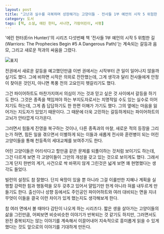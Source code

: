 ```yaml
---
layout: post
title: "고난과 실수를 극복하며 성장해가는 고양이들 - 전사들 1부 예언의 시작 5 위험한 길"
category: 도서
tags: [책, 소설, 에린 헌터, 서나연, 가람어린이, 서평]
---
```


'에린 헌터(Erin Hunter)'의
시리즈 다섯번째 책
'전사들 1부 예언의 시작 5 위험한 길(Warriors: The Prophecies Begin #5 A Dangerous Path)'는
계속되는 갈등과 음모, 그리고 새로운 적과의 싸움을 그렸다.

![표지](https://lh3.googleusercontent.com/fzuv0kduOUGoosQgZqjij70rFb66rMixtOYx_9aYVh2pddtffnC3ssTFJY1D8Tp0meB_-UvAFSerGQ=s480)

전권에서 새로운 갈등을 예고했던만큼
이번 권에서는 시작부터 큰 일이 일어나지 않을까 싶기도 했다.
그에 비하면 시작은 의외로 잔잔했는데,
그게 생각과 달리 전사들에게 안정이 찾아온 것인지,
아니면 폭풍 전의 고요인지 헷갈리기도 했다.

그건 파이어하트도 마찬가지여서
의심이 가는 것과 믿고 싶은 것 사이에서 갈등을 하기도 한다.
그것은 종족을 책임져야 하는 부지도자로서는 치명적일 수도 있는 실수로 이어지기도 하는데,
그게 좀 답답하기도 한 한편 이해가 가기도 했다.
그의 옆에는 마음을 잃어가는 지도자가 있었기 때문이다.
그 때문에 더욱 고민하는 갈등하게되는 파이어하트의 고뇌가 안타깝게 다가온다.

그러면서 힘들게 진영을 복구하는 것이나,
다른 종족과의 마찰,
새로운 적의 등장을 그리는가 하면,
힘든 일을 겪으면서 이별하게 되는 이들과
새롭게 전사와 훈련병이 되는 어린 고양이들을 통해
천둥족의 세대교체를 보여주기도 한다.

어린 고양이들은 어리석다고 할만큼 같은 문제를 되풀이하는 것처럼 보이기도 하는데,
그건 다르게 보면 각 고양이들이 그만의 개성을 갖고 있는 것으로 보이게도 했다.
그래서 그게 단지 한번의 계기, 사건으로 싹 바뀌지 않게 그린것은
넓게 보면 꽤 현명했다는 생각도 들었다.

빌런의 설정도 참 잘했다.
단지 욕망이 있을 뿐 아니라
그걸 이룰만한 지혜나 계획을 실행할 강력한 힘과 행동력을 모두 갖추고 있어서
얄밉기만 한게 아니라 혀를 내두르게 만들기도 한다.
출신이나 성향 등에서도 주인공인 파이어하트와 여러 대비되는 면을 지녀
무엇이 이들을 결국 이런 차이가 있게 했는지도 생각해보게 한다.

참 여러 면에서 볼 때마다 감탄이 나오게 하는 시리즈다.
짧은 생을 살아가는 고양이들의 삶을 그린만큼,
어찌보면 비슷비슷한 이야기가 반복되는 것 같기도 하지만,
그러면서도 완전 중복되지는 않는 이야기를 계속해서 이끌어내어
지속적으로 흥미롭게 읽을 수 있게 했다는 것도
앞으로의 이야기를 기대하게 만든다.
